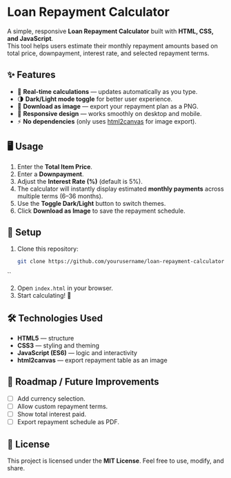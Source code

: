 # Loan Repayment Calculator

A simple, responsive **Loan Repayment Calculator** built with **HTML, CSS, and JavaScript**.  
This tool helps users estimate their monthly repayment amounts based on total price, downpayment, interest rate, and selected repayment terms.  

## ✨ Features
- 🔄 **Real-time calculations** — updates automatically as you type.  
- 🌗 **Dark/Light mode toggle** for better user experience.  
- 💾 **Download as image** — export your repayment plan as a PNG.  
- 📱 **Responsive design** — works smoothly on desktop and mobile.  
- ⚡ **No dependencies** (only uses [html2canvas](https://html2canvas.hertzen.com/) for image export).  

## 🖥️ Usage
1. Enter the **Total Item Price**.  
2. Enter a **Downpayment**.  
3. Adjust the **Interest Rate (%)** (default is 5%).  
4. The calculator will instantly display estimated **monthly payments** across multiple terms (6–36 months).  
5. Use the **Toggle Dark/Light** button to switch themes.  
6. Click **Download as Image** to save the repayment schedule.  

## 🚀 Setup
1. Clone this repository:  
   ```bash
   git clone https://github.com/yourusername/loan-repayment-calculator.git
``

2. Open `index.html` in your browser.
3. Start calculating! 🎉

## 🛠️ Technologies Used

* **HTML5** — structure
* **CSS3** — styling and theming
* **JavaScript (ES6)** — logic and interactivity
* **html2canvas** — export repayment table as an image

## 📌 Roadmap / Future Improvements

* [ ] Add currency selection.
* [ ] Allow custom repayment terms.
* [ ] Show total interest paid.
* [ ] Export repayment schedule as PDF.

## 📜 License

This project is licensed under the **MIT License**.
Feel free to use, modify, and share.
